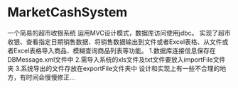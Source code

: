 # MarketCashSystem
一个简易的超市收银系统
运用MVC设计模式，数据库访问使用jdbc。
实现了超市收银、查看指定日期销售数据、将销售数据输出到文件或者Excel表格、从文件或者Excel表格导入商品、模糊查询商品列表等功能。
1.数据库连接信息保存在DBMessage.xml文件中
2.需导入系统的xls文件及txt文件要放入importFile文件夹
3.系统导出的文件存放在exportFile文件夹中
设计和实现上有一些不合理的地方，有时间会慢慢修正...

